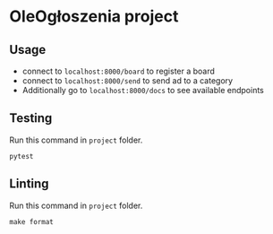 # OleOgłoszenia project

## Usage

- connect to `localhost:8000/board` to register a board
- connect to `localhost:8000/send` to send ad to a category
- Additionally go to `localhost:8000/docs` to see available endpoints

## Testing
Run this command in `project` folder.
```shell
pytest
```

## Linting
Run this command in `project` folder.
```shell
make format
```